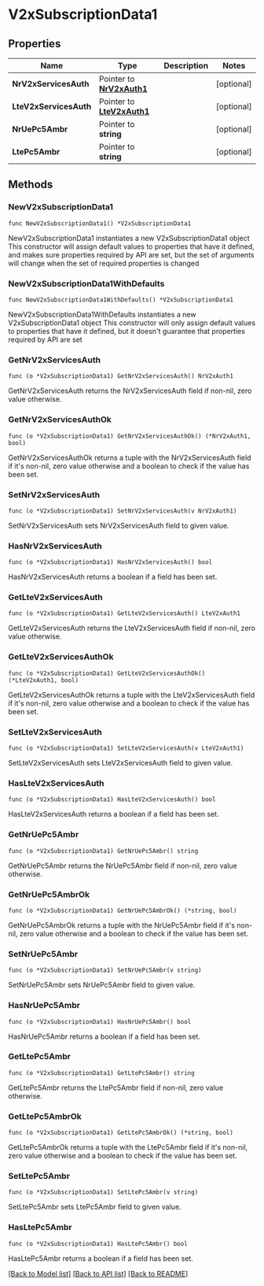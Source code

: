 # V2xSubscriptionData1

## Properties

Name | Type | Description | Notes
------------ | ------------- | ------------- | -------------
**NrV2xServicesAuth** | Pointer to [**NrV2xAuth1**](NrV2xAuth1.md) |  | [optional] 
**LteV2xServicesAuth** | Pointer to [**LteV2xAuth1**](LteV2xAuth1.md) |  | [optional] 
**NrUePc5Ambr** | Pointer to **string** |  | [optional] 
**LtePc5Ambr** | Pointer to **string** |  | [optional] 

## Methods

### NewV2xSubscriptionData1

`func NewV2xSubscriptionData1() *V2xSubscriptionData1`

NewV2xSubscriptionData1 instantiates a new V2xSubscriptionData1 object
This constructor will assign default values to properties that have it defined,
and makes sure properties required by API are set, but the set of arguments
will change when the set of required properties is changed

### NewV2xSubscriptionData1WithDefaults

`func NewV2xSubscriptionData1WithDefaults() *V2xSubscriptionData1`

NewV2xSubscriptionData1WithDefaults instantiates a new V2xSubscriptionData1 object
This constructor will only assign default values to properties that have it defined,
but it doesn't guarantee that properties required by API are set

### GetNrV2xServicesAuth

`func (o *V2xSubscriptionData1) GetNrV2xServicesAuth() NrV2xAuth1`

GetNrV2xServicesAuth returns the NrV2xServicesAuth field if non-nil, zero value otherwise.

### GetNrV2xServicesAuthOk

`func (o *V2xSubscriptionData1) GetNrV2xServicesAuthOk() (*NrV2xAuth1, bool)`

GetNrV2xServicesAuthOk returns a tuple with the NrV2xServicesAuth field if it's non-nil, zero value otherwise
and a boolean to check if the value has been set.

### SetNrV2xServicesAuth

`func (o *V2xSubscriptionData1) SetNrV2xServicesAuth(v NrV2xAuth1)`

SetNrV2xServicesAuth sets NrV2xServicesAuth field to given value.

### HasNrV2xServicesAuth

`func (o *V2xSubscriptionData1) HasNrV2xServicesAuth() bool`

HasNrV2xServicesAuth returns a boolean if a field has been set.

### GetLteV2xServicesAuth

`func (o *V2xSubscriptionData1) GetLteV2xServicesAuth() LteV2xAuth1`

GetLteV2xServicesAuth returns the LteV2xServicesAuth field if non-nil, zero value otherwise.

### GetLteV2xServicesAuthOk

`func (o *V2xSubscriptionData1) GetLteV2xServicesAuthOk() (*LteV2xAuth1, bool)`

GetLteV2xServicesAuthOk returns a tuple with the LteV2xServicesAuth field if it's non-nil, zero value otherwise
and a boolean to check if the value has been set.

### SetLteV2xServicesAuth

`func (o *V2xSubscriptionData1) SetLteV2xServicesAuth(v LteV2xAuth1)`

SetLteV2xServicesAuth sets LteV2xServicesAuth field to given value.

### HasLteV2xServicesAuth

`func (o *V2xSubscriptionData1) HasLteV2xServicesAuth() bool`

HasLteV2xServicesAuth returns a boolean if a field has been set.

### GetNrUePc5Ambr

`func (o *V2xSubscriptionData1) GetNrUePc5Ambr() string`

GetNrUePc5Ambr returns the NrUePc5Ambr field if non-nil, zero value otherwise.

### GetNrUePc5AmbrOk

`func (o *V2xSubscriptionData1) GetNrUePc5AmbrOk() (*string, bool)`

GetNrUePc5AmbrOk returns a tuple with the NrUePc5Ambr field if it's non-nil, zero value otherwise
and a boolean to check if the value has been set.

### SetNrUePc5Ambr

`func (o *V2xSubscriptionData1) SetNrUePc5Ambr(v string)`

SetNrUePc5Ambr sets NrUePc5Ambr field to given value.

### HasNrUePc5Ambr

`func (o *V2xSubscriptionData1) HasNrUePc5Ambr() bool`

HasNrUePc5Ambr returns a boolean if a field has been set.

### GetLtePc5Ambr

`func (o *V2xSubscriptionData1) GetLtePc5Ambr() string`

GetLtePc5Ambr returns the LtePc5Ambr field if non-nil, zero value otherwise.

### GetLtePc5AmbrOk

`func (o *V2xSubscriptionData1) GetLtePc5AmbrOk() (*string, bool)`

GetLtePc5AmbrOk returns a tuple with the LtePc5Ambr field if it's non-nil, zero value otherwise
and a boolean to check if the value has been set.

### SetLtePc5Ambr

`func (o *V2xSubscriptionData1) SetLtePc5Ambr(v string)`

SetLtePc5Ambr sets LtePc5Ambr field to given value.

### HasLtePc5Ambr

`func (o *V2xSubscriptionData1) HasLtePc5Ambr() bool`

HasLtePc5Ambr returns a boolean if a field has been set.


[[Back to Model list]](../README.md#documentation-for-models) [[Back to API list]](../README.md#documentation-for-api-endpoints) [[Back to README]](../README.md)


